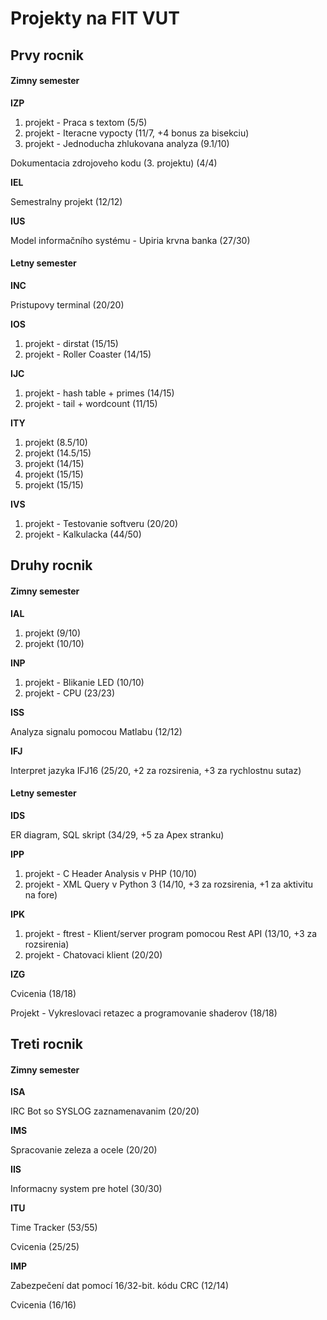 # Projekty na FIT VUT

## Prvy rocnik

#### Zimny semester

**IZP**

1. projekt - Praca s textom (5/5)
2. projekt - Iteracne vypocty (11/7, +4 bonus za bisekciu)
3. projekt - Jednoducha zhlukovana analyza (9.1/10)

Dokumentacia zdrojoveho kodu (3. projektu) (4/4)

**IEL**

Semestralny projekt (12/12)

**IUS**

Model informačního systému - Upiria krvna banka (27/30)

#### Letny semester

**INC**

Pristupovy terminal (20/20)

**IOS**

1. projekt - dirstat (15/15)
2. projekt - Roller Coaster (14/15)

**IJC**

1. projekt - hash table + primes (14/15)
2. projekt - tail + wordcount (11/15)

**ITY**

1. projekt (8.5/10)
2. projekt (14.5/15)
3. projekt (14/15)
4. projekt (15/15)
5. projekt (15/15)

**IVS**

1. projekt - Testovanie softveru (20/20)
2. projekt - Kalkulacka (44/50)

## Druhy rocnik

#### Zimny semester

**IAL**

1. projekt (9/10)
2. projekt (10/10)

**INP**

1. projekt - Blikanie LED (10/10)
2. projekt - CPU (23/23)

**ISS**

Analyza signalu pomocou Matlabu (12/12)

**IFJ**

Interpret jazyka IFJ16 (25/20, +2 za rozsirenia, +3 za rychlostnu sutaz)


#### Letny semester

**IDS**

ER diagram, SQL skript (34/29, +5 za Apex stranku)

**IPP**

1. projekt - C Header Analysis v PHP (10/10)
2. projekt - XML Query v Python 3 (14/10, +3 za rozsirenia, +1 za aktivitu na fore)

**IPK**

1. projekt - ftrest - Klient/server program pomocou Rest API (13/10, +3 za rozsirenia)
2. projekt - Chatovaci klient (20/20)

**IZG**

Cvicenia (18/18)

Projekt - Vykreslovaci retazec a programovanie shaderov (18/18)

## Treti rocnik

#### Zimny semester

**ISA**

IRC Bot so SYSLOG zaznamenavanim (20/20)

**IMS**

Spracovanie zeleza a ocele (20/20)

**IIS**

Informacny system pre hotel (30/30)

**ITU**

Time Tracker (53/55)

Cvicenia (25/25)

**IMP**

Zabezpečení dat pomocí 16/32-bit. kódu CRC (12/14)

Cvicenia (16/16)

